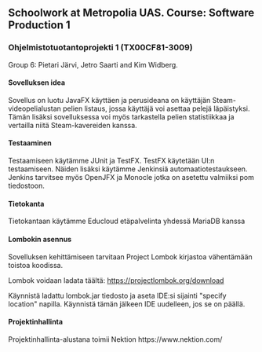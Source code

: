 <h2>Schoolwork at Metropolia UAS. Course: Software Production 1</h2>
<h3>Ohjelmistotuotantoprojekti 1 (TX00CF81-3009)</h3>
<p>Group 6: Pietari Järvi, Jetro Saarti and Kim Widberg.

<h4>Sovelluksen idea</h4>
<p>Sovellus on luotu JavaFX käyttäen ja perusideana on käyttäjän Steam-videopelialustan pelien listaus, jossa käyttäjä voi asettaa pelejä läpäistyksi. Tämän lisäksi sovelluksessa voi myös tarkastella pelien statistiikkaa ja vertailla niitä Steam-kavereiden kanssa.</p>

<h4>Testaaminen</h4>
<p>Testaamiseen käytämme JUnit ja TestFX. TestFX käytetään UI:n testaamiseen. Näiden lisäksi käytämme Jenkinsiä automaatiotestaukseen. Jenkins tarvitsee myös OpenJFX ja Monocle jotka on asetettu valmiiksi pom tiedostoon.</p>

<h4>Tietokanta</h4>
<p>Tietokantaan käytämme Educloud etäpalvelinta yhdessä MariaDB kanssa</p>

<h4>Lombokin asennus</h4>
<p>Sovelluksen kehittämiseen tarvitaan Project Lombok kirjastoa vähentämään toistoa koodissa.

Lombok voidaan ladata täältä: https://projectlombok.org/download

Käynnistä ladattu lombok.jar tiedosto ja aseta IDE:si sijainti "specify location" napilla. Käynnistä tämän jälkeen IDE uudelleen, jos se on päällä.
</p>

<h4>Projektinhallinta</h4>
<p>Projektinhallinta-alustana toimii Nektion
https://www.nektion.com/
</p>
